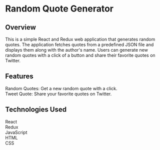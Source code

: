 # Random Quote Generator

## Overview
This is a simple React and Redux web application that generates random quotes. The application fetches quotes from a predefined JSON file and displays them along with the author's name. Users can generate new random quotes with a click of a button and share their favorite quotes on Twitter.

## Features
Random Quotes: Get a new random quote with a click.  
Tweet Quote: Share your favorite quotes on Twitter.

## Technologies Used  
React  
Redux  
JavaScript  
HTML  
CSS  
